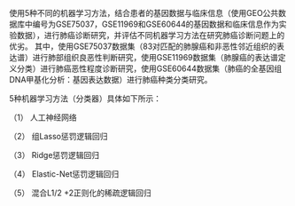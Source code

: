 使用5种不同的机器学习方法，结合患者的基因数据与临床信息（使用GEO公共数据库中编号为GSE75037，GSE11969和GSE60644的基因数据和临床信息作为实验数据），进行肺癌诊断研究，并评估不同机器学习方法在研究肺癌诊断问题上的优劣。
其中，使用GSE75037数据集（83对匹配的肺腺癌和非恶性邻近组织的表达谱）进行肺部组织良恶性判断研究，使用GSE11969数据集（肺腺癌的表达谱定义分类）进行肺癌恶性程度诊断研究，使用GSE60644数据集（肺癌的全基因组DNA甲基化分析：基因表达数据）进行肺癌种类分类研究。


5种机器学习方法（分类器）具体如下所示：

（1）	人工神经网络 

（2）	组Lasso惩罚逻辑回归

（3）	Ridge惩罚逻辑回归

（4）	Elastic-Net惩罚逻辑回归

（5）	混合L1/2 +2正则化的稀疏逻辑回归


